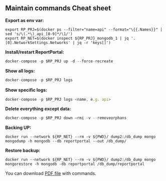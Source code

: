 ## Maintain commands Cheat sheet
**Export as env var:** 

```
export RP_PRJ=$(docker ps --filter="name=api" --format="\{{.Names}}" | sed 's/\(.*\)_api_[0-9]*/\1/')
export RP_NET=$(docker inspect ${RP_PRJ}_mongodb_1 | jq '.[0].NetworkSettings.Networks' | jq -r 'keys[]')
```

**Install/restart ReportPortal:** 

```javascript
docker-compose -p $RP_PRJ up -d --force-recreate
```

**Show all logs:** 

```javascript
docker-compose -p $RP_PRJ logs
```

**Show speciﬁc logs:** 

```javascript
docker-compose -p $RP_PRJ logs <name, e.g. api>
```

**Delete everything except data:** 

```javascript
docker-compose -p $RP_PRJ down —rmi -v --removeorphans
```

**Backing UP:** 

```
docker run --network ${RP_NET} --rm -v ${PWD}/ dump2:/db_dump mongo  mongodump -h mongodb --db reportportal --out /db_dump/
```

**Restore backup:** 

```
docker run --network ${RP_NET} --rm -v ${PWD}/ dump2:/db_dump mongo  mongorestore -h mongodb -db reportportal /db_dump/reportportal
```

You can download [PDF file](/documentation/resources/CheatSheet.pdf) with commands.